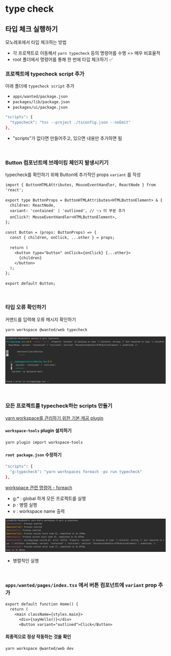 # type check

## 타입 체크 실행하기 

모노레포에서 타입 체크하는 방법

* 각 프로젝트로 이동해서 `yarn typecheck` 등의 명령어를 수행 => 매우 비효율적
* root 폴더에서 명령어를 통해 한 번에 타입 체크하기 ✅

### 프로젝트에 typecheck script 추가

아래 폴더에 `typecheck script` 추가

- `apps/wanted/package.json`
- `packages/lib/package.json`
- `packages/ui/package.json`

```bash
"scripts": {
  "typecheck": "tsc --project ./tsconfig.json --noEmit"
},
```

* "scripts"가 없다면 만들어주고, 있으면 내용만 추가하면 됨  

<br>

### Button 컴포넌트에 브레이킹 체인지 발생시키기

typecheck를 확인하기 위해 Button에 추가적인 props `variant` 를 작성

```tsx
import { ButtonHTMLAttributes, MouseEventHandler, ReactNode } from 'react';

export type ButtonProps = ButtonHTMLAttributes<HTMLButtonElement> & {
  children: ReactNode,
  variant: 'contained' | 'outlined', // 👈 이 부분 추가
  onClick?: MouseEventHandler<HTMLButtonElement>,
};

const Button = (props: ButtonProps) => {
  const { children, onClick, ...other } = props;

  return (
    <button type="button" onClick={onClick} {...other}>
      {children}
    </button>
  );
};

export default Button;
```

<br>

### 타입 오류 확인하기  

커맨드를 입력해 오류 메시지 확인하기 

```bash
yarn workspace @wanted/web typecheck
```

![](../Images/yarnberry_error.png)

<br>

### 모든 프로젝트를 typecheck하는 scripts 만들기

[yarn workspace를 관리하기 위한 기본 제공 plugin](https://yarnpkg.com/api/modules/plugin_workspace_tools.html)

#### `workspace-tools` plugin 설치하기

```bash
yarn plugin import workspace-tools
```

#### `root package.json` 수정하기

```bash
"scripts": {
  "g:typecheck": "yarn workspaces foreach -pv run typecheck"
},
```

[workspace 관련 명령어 - foreach](https://yarnpkg.com/cli/workspaces/foreach)

* g:* : global 하게 모든 프로젝트를 실행
* p : 병렬 실행
* v : workspace name 출력

![](../Images/yarnberry_foreach.png)

* 병렬적인 실행

<br>

### `apps/wanted/pages/index.tsx` 에서 버튼 컴포넌트에 **`variant`** prop 추가

```tsx
export default function Home() {
  return (
    <main className={styles.main}>
      <div>{sayHello()}</div>
      <Button variant="outlined">Click</Button>
```

#### 최종적으로 정상 작동하는 것을 확인

```bash
yarn workspace @wanted/web dev
```
